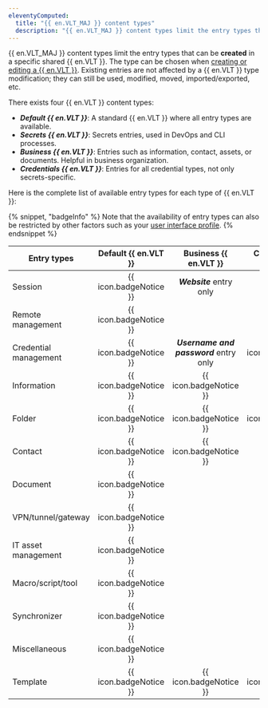 ```yaml
---
eleventyComputed:
  title: "{{ en.VLT_MAJ }} content types"
  description: "{{ en.VLT_MAJ }} content types limit the entry types that can be created in a specific shared {{ en.VLT }}."
---
```

{{ en.VLT_MAJ }} content types limit the entry types that can be **created** in a specific shared {{ en.VLT }}. The type can be chosen when [creating or editing a {{ en.VLT }}](/rdm/mac/commands/administration/vaults-overview/). Existing entries are not affected by a {{ en.VLT }} type modification; they can still be used, modified, moved, imported/exported, etc.

There exists four {{ en.VLT }} content types:
* ***Default {{ en.VLT }}***: A standard {{ en.VLT }} where all entry types are available.
* ***Secrets {{ en.VLT }}***: Secrets entries, used in DevOps and CLI processes.
* ***Business {{ en.VLT }}***: Entries such as information, contact, assets, or documents. Helpful in business organization.
* ***Credentials {{ en.VLT }}***: Entries for all credential types, not only secrets-specific.

Here is the complete list of available entry types for each type of {{ en.VLT }}:

{% snippet, "badgeInfo" %}
Note that the availability of entry types can also be restricted by other factors such as your [user interface profile](/rdm/mac/user-interface/customization/usage-profiles).
{% endsnippet %}

| Entry types           | Default {{ en.VLT }}   | Business {{ en.VLT }}                  | Credentials {{ en.VLT }} | Secrets {{ en.VLT }}    |
|-----------------------|:----------------------:|:--------------------------------------:|:------------------------:|:-----------------------:|
| Session               | {{ icon.badgeNotice }} | ***Website*** entry only               |                          |                         |
| Remote management     | {{ icon.badgeNotice }} |                                        |                          |                         |
| Credential management | {{ icon.badgeNotice }} | ***Username and password*** entry only | {{ icon.badgeNotice }}   | ***Secret*** entry only |
| Information           | {{ icon.badgeNotice }} | {{ icon.badgeNotice }}                 |                          |                         |
| Folder                | {{ icon.badgeNotice }} | {{ icon.badgeNotice }}                 | {{ icon.badgeNotice }}   | {{ icon.badgeNotice }}  |
| Contact               | {{ icon.badgeNotice }} | {{ icon.badgeNotice }}                 |                          |                         |
| Document              | {{ icon.badgeNotice }} |                                        |                          |                         |
| VPN/tunnel/gateway    | {{ icon.badgeNotice }} |                                        |                          |                         |
| IT asset management   | {{ icon.badgeNotice }} |                                        |                          |                         |
| Macro/script/tool     | {{ icon.badgeNotice }} |                                        |                          |                         |
| Synchronizer          | {{ icon.badgeNotice }} |                                        |                          |                         |
| Miscellaneous         | {{ icon.badgeNotice }} |                                        |                          |                         |
| Template              | {{ icon.badgeNotice }} | {{ icon.badgeNotice }}                 | {{ icon.badgeNotice }}   | {{ icon.badgeNotice }}  |
